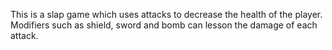 This is a slap game which uses attacks to decrease the health of the player.  Modifiers such as shield, sword and bomb can lesson the damage of each attack.